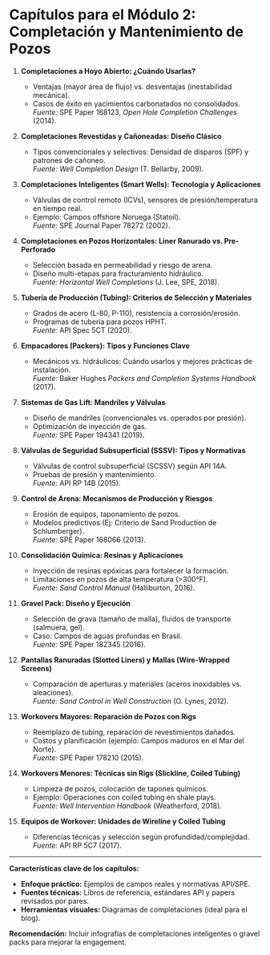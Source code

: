 # **Capítulos para el Módulo 2: Completación y Mantenimiento de Pozos**  

1. **Completaciones a Hoyo Abierto: ¿Cuándo Usarlas?**  
   - Ventajas (mayor área de flujo) vs. desventajas (inestabilidad mecánica).  
   - Casos de éxito en yacimientos carbonatados no consolidados.  
   *Fuente:* SPE Paper 168123, *Open Hole Completion Challenges* (2014).  

2. **Completaciones Revestidas y Cañoneadas: Diseño Clásico**  
   - Tipos convencionales y selectivos: Densidad de disparos (SPF) y patrones de cañoneo.  
   *Fuente:* *Well Completion Design* (T. Bellarby, 2009).  

3. **Completaciones Inteligentes (Smart Wells): Tecnología y Aplicaciones**  
   - Válvulas de control remoto (ICVs), sensores de presión/temperatura en tiempo real.  
   - Ejemplo: Campos offshore Noruega (Statoil).  
   *Fuente:* SPE Journal Paper 78272 (2002).  

4. **Completaciones en Pozos Horizontales: Liner Ranurado vs. Pre-Perforado**  
   - Selección basada en permeabilidad y riesgo de arena.  
   - Diseño multi-etapas para fracturamiento hidráulico.  
   *Fuente:* *Horizontal Well Completions* (J. Lee, SPE, 2018).  

5. **Tubería de Producción (Tubing): Criterios de Selección y Materiales**  
   - Grados de acero (L-80, P-110), resistencia a corrosión/erosión.  
   - Programas de tubería para pozos HPHT.  
   *Fuente:* API Spec 5CT (2020).  

6. **Empacadores (Packers): Tipos y Funciones Clave**  
   - Mecánicos vs. hidráulicos: Cuándo usarlos y mejores prácticas de instalación.  
   *Fuente:* Baker Hughes *Packers and Completion Systems Handbook* (2017).  

7. **Sistemas de Gas Lift: Mandriles y Válvulas**  
   - Diseño de mandriles (convencionales vs. operados por presión).  
   - Optimización de inyección de gas.  
   *Fuente:* SPE Paper 194341 (2019).  

8. **Válvulas de Seguridad Subsuperficial (SSSV): Tipos y Normativas**  
   - Válvulas de control subsuperficial (SCSSV) según API 14A.  
   - Pruebas de presión y mantenimiento.  
   *Fuente:* API RP 14B (2015).  

9. **Control de Arena: Mecanismos de Producción y Riesgos**  
   - Erosión de equipos, taponamiento de pozos.  
   - Modelos predictivos (Ej: Criterio de Sand Production de Schlumberger).  
   *Fuente:* SPE Paper 168066 (2013).  

10. **Consolidación Química: Resinas y Aplicaciones**  
    - Inyección de resinas epóxicas para fortalecer la formación.  
    - Limitaciones en pozos de alta temperatura (>300°F).  
    *Fuente:* *Sand Control Manual* (Halliburton, 2016).  

11. **Gravel Pack: Diseño y Ejecución**  
    - Selección de grava (tamaño de malla), fluidos de transporte (salmuera, gel).  
    - Caso: Campos de aguas profundas en Brasil.  
    *Fuente:* SPE Paper 182345 (2016).  

12. **Pantallas Ranuradas (Slotted Liners) y Mallas (Wire-Wrapped Screens)**  
    - Comparación de aperturas y materiales (aceros inoxidables vs. aleaciones).  
    *Fuente:* *Sand Control in Well Construction* (O. Lynes, 2012).  

13. **Workovers Mayores: Reparación de Pozos con Rigs**  
    - Reemplazo de tubing, reparación de revestimientos dañados.  
    - Costos y planificación (ejemplo: Campos maduros en el Mar del Norte).  
    *Fuente:* SPE Paper 178210 (2015).  

14. **Workovers Menores: Técnicas sin Rigs (Slickline, Coiled Tubing)**  
    - Limpieza de pozos, colocación de tapones químicos.  
    - Ejemplo: Operaciones con coiled tubing en shale plays.  
    *Fuente:* *Well Intervention Handbook* (Weatherford, 2018).  

15. **Equipos de Workover: Unidades de Wireline y Coiled Tubing**  
    - Diferencias técnicas y selección según profundidad/complejidad.  
    *Fuente:* API RP 5C7 (2017).  

---

**Características clave de los capítulos:**  

- **Enfoque práctico:** Ejemplos de campos reales y normativas API/SPE.  
- **Fuentes técnicas:** Libros de referencia, estándares API y papers revisados por pares.  
- **Herramientas visuales:** Diagramas de completaciones (ideal para el blog).  

**Recomendación:** Incluir infografías de completaciones inteligentes o gravel packs para mejorar la engagement.
